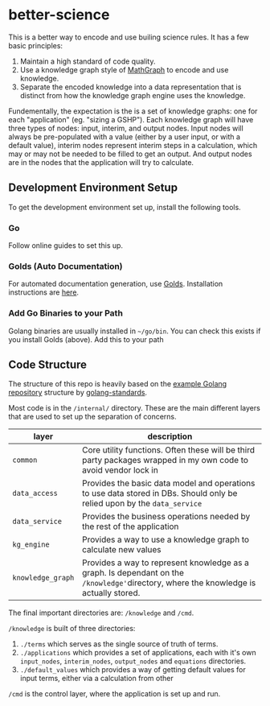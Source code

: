 # better-science

This is a better way to encode and use builing science rules. It has a few basic principles:

1. Maintain a high standard of code quality.
2. Use a knowledge graph style of [MathGraph](https://www.researchgate.net/publication/332580594_MathGraph_A_Knowledge_Graph_for_Automatically_Solving_Mathematical_Exercises) to encode and use knowledge.
3. Separate the encoded knowledge into a data representation that is distinct from how the knowledge graph engine uses the knowledge.

Fundementally, the expectation is the is a set of knowledge graphs: one for each "application" (eg. "sizing a GSHP"). Each knowledge graph will have three types of nodes: input, interim, and output nodes. Input nodes will always be pre-populated with a value (either by a user input, or with a default value), interim nodes represent interim steps in a calculation, which may or may not be needed to be filled to get an output. And output nodes are in the nodes that the application will try to calculate.


## Development Environment Setup

To get the development environment set up, install the following tools.

### Go

Follow online guides to set this up.

### Golds (Auto Documentation)

For automated documentation generation, use [Golds](https://github.com/go101/golds). Installation instructions are [here](https://go101.org/apps-and-libs/golds.html).

### Add Go Binaries to your Path

Golang binaries are usually installed in `~/go/bin`. You can check this exists if you install Golds (above). Add this to your path 

## Code Structure

The structure of this repo is heavily based on the [example Golang repository](https://github.com/golang-standards/project-layout/tree/master) structure by [golang-standards](https://github.com/golang-standards).


Most code is in the `/internal/` directory. These are the main different layers that are used to set up the separation of concerns.

| layer | description |
| --- | ---|
| `common` | Core utility functions. Often these will be third party packages wrapped in my own code to avoid vendor lock in |
| `data_access` | Provides the basic data model and operations to use data stored in DBs. Should only be relied upon by the `data_service` |
| `data_service` | Provides the business operations needed by the rest of the application |
| `kg_engine` | Provides a way to use a knowledge graph to calculate new values |
| `knowledge_graph` | Provides a way to represent knowledge as a graph. Is dependant on the `/knowledge'`directory, where the knowledge is actually stored. | 

The final important directories are: `/knowledge` and `/cmd`. 

`/knowledge` is built of three directories:

1. `./terms` which serves as the single source of truth of terms.
2. `./applications` which provides a set of applications, each with it's own `input_nodes`, `interim_nodes`, `output_nodes` and `equations` directories.
3. `./default_values` which provides a way of getting default values for input terms, either via a calculation from other 

`/cmd` is the control layer, where the application is set up and run.


